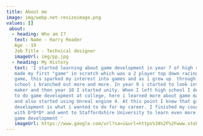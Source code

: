 ```yaml
---
title: About me
image: img/webp.net-resizeimage.png
values: []
 about:
  - heading: Who am I?
   text: Name - Harry Reader
   Age - 19
   Job Title - Technical designer
   imageUrl: img/pp.jpg
  - heading: My History
   text: 'I started learning about game development in year 7 of high school where
   made my first "game" in scratch which was a 2 player top down racing
   game, this sparked my interest into games and as i grew up  through high
   school i branched out more and more. In year 9 i started to look into game
   maker and then year 10 I started unity. When I left high school I decided
   to do game development at college, here i learned more about game maker
   and also started using Unreal engine 4. At this point I knew that game
   development is what i wanted to do for my career. I finished my course
   with D*D*D* and went to Staffordshire University to learn even more about
   game development '
   imageUrl: https://www.google.com/url?sa=i&url=https%3A%2F%2Fwww.stokesentinel.co.uk%2Fnews%2Fstoke-on-trent-news%2Fstaffordshire-universitys-ian-blachford-cautious-6003364&psig=AOvVaw3d3lvkH3x6IRs0xWiyzgt3&ust=1645187529709000&source=images&cd=vfe&ved=0CAsQjRxqFwoTCIjsrqjfhvYCFQAAAAAdAAAAABAD
---
```

